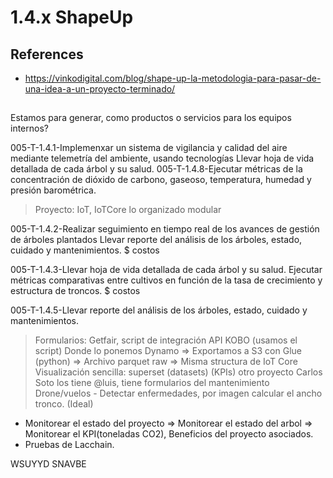 # 1.4.x ShapeUp

## References

- <https://vinkodigital.com/blog/shape-up-la-metodologia-para-pasar-de-una-idea-a-un-proyecto-terminado/>

##

Estamos para generar, como productos o servicios para los equipos internos?

005-T-1.4.1-Implemenxar un sistema de vigilancia y calidad del aire mediante telemetría del ambiente, usando tecnologías Llevar hoja de vida detallada de cada árbol y su salud.
005-T-1.4.8-Ejecutar métricas de la concentración de dióxido de carbono, gaseoso, temperatura, humedad y presión barométrica.

> Proyecto: IoT, IoTCore lo organizado modular

005-T-1.4.2-Realizar seguimiento en tiempo real de los avances de gestión de árboles plantados Llevar reporte del análisis de los árboles, estado, cuidado y mantenimientos. $ costos

005-T-1.4.3-Llevar hoja de vida detallada de cada árbol y su salud. Ejecutar métricas comparativas entre cultivos en función de la tasa de crecimiento y estructura de troncos. $ costos

005-T-1.4.5-Llevar reporte del análisis de los árboles, estado, cuidado y mantenimientos.

> Formularios: Getfair, script de integración API KOBO (usamos el script)
> Donde lo ponemos Dynamo => Exportamos a S3 con Glue (python) => Archivo parquet raw => Misma structura de IoT Core
> Visualización sencilla: superset (datasets) (KPIs) otro proyecto
> Carlos Soto los tiene @luis, tiene formularios del mantenimiento
> Drone/vuelos - Detectar enfermedades, por imagen calcular el ancho tronco. (Ideal)

- Monitorear el estado del proyecto => Monitorear el estado del arbol => Monitorear el KPI(toneladas CO2), Beneficios del proyecto asociados.
- Pruebas de Lacchain.

WSUYYD
SNAVBE

